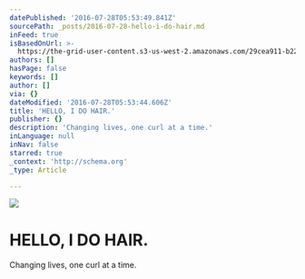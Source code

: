 ```yaml
---
datePublished: '2016-07-28T05:53:49.841Z'
sourcePath: _posts/2016-07-28-hello-i-do-hair.md
inFeed: true
isBasedOnUrl: >-
  https://the-grid-user-content.s3-us-west-2.amazonaws.com/29cea911-b229-4b0a-83b7-a9357700d7f0.jpg
authors: []
hasPage: false
keywords: []
author: []
via: {}
dateModified: '2016-07-28T05:53:44.606Z'
title: 'HELLO, I DO HAIR.'
publisher: {}
description: 'Changing lives, one curl at a time.'
inLanguage: null
inNav: false
starred: true
_context: 'http://schema.org'
_type: Article

---
```

![](https://the-grid-user-content.s3-us-west-2.amazonaws.com/e5a6042c-bfbb-4ae4-a808-cdfcdc04413e.gif)

# HELLO, I DO HAIR.

Changing lives, one curl at a time.